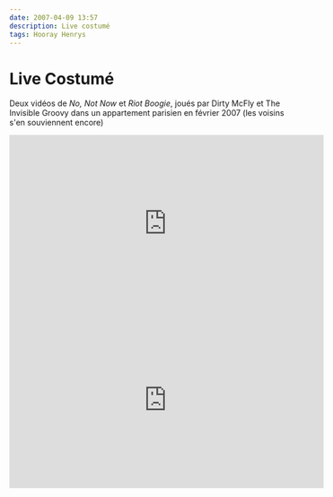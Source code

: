 ```yaml
---
date: 2007-04-09 13:57
description: Live costumé
tags: Hooray Henrys
---
```


# Live Costumé

Deux vidéos de _No, Not Now_ et _Riot Boogie_, joués par Dirty McFly et The Invisible Groovy dans un appartement parisien en février 2007 (les voisins s'en souviennent encore)

<iframe width="560" height="315" src="https://www.youtube.com/embed/odBIvG7ClHk" frameborder="0" allow="accelerometer; autoplay; clipboard-write; encrypted-media; gyroscope; picture-in-picture" allowfullscreen></iframe>

<iframe width="560" height="315" src="https://www.youtube.com/embed/IDkudKjV9Yo" frameborder="0" allow="accelerometer; autoplay; clipboard-write; encrypted-media; gyroscope; picture-in-picture" allowfullscreen></iframe>
